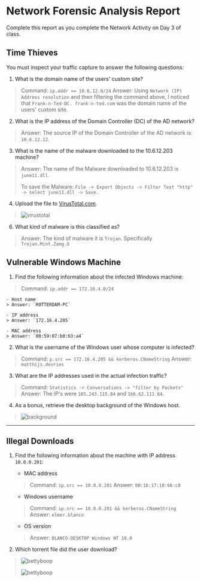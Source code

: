 # Network Forensic Analysis Report

Complete this report as you complete the Network Activity on Day 3 of class.

## Time Thieves 
You must inspect your traffic capture to answer the following questions:

1. What is the domain name of the users' custom site?
> Command: `ip.addr == 10.6.12.0/24`
> Answer: Using `Network (IP) Address resolution` and then filtering the command above, I noticed that `Frank-n-Ted-DC. frank-n-ted.com` was the domain name of the users' custom site. 


2. What is the IP address of the Domain Controller (DC) of the AD network?
> Answer: The source IP of the Domain Controller of the AD network is: `10.6.12.12`. 


3. What is the name of the malware downloaded to the 10.6.12.203 machine?
> Answer: The name of the Malware downloaded to 10.6.12.203 is `june11.dll`.
> 
> To save the Malware: `File -> Export Objects -> Filter Text "http" -> select june11.dll -> Save.`


4. Upload the file to [VirusTotal.com](https://www.virustotal.com/gui/). 
> ![virustotal](images/virustoatl.JPEG)


6. What kind of malware is this classified as?
> Answer: The kind of malware it is `Trojan`. Specifically `Trojan.Mint.Zamg.O`

## Vulnerable Windows Machine

1. Find the following information about the infected Windows machine:
> Command: `ip.addr == 172.16.4.0/24`

    - Host name
    > Answer: `ROTTERDAM-PC`

    - IP address
    > Answer: `172.16.4.205`

    - MAC address
    > Answer: `00:59:07:b0:63:a4`
    
2. What is the username of the Windows user whose computer is infected?
> Command: `p.src == 172.16.4.205 && kerberos.CNameString` 
> Answer: `matthijs.devries`

3. What are the IP addresses used in the actual infection traffic?
> Command: `Statistics -> Conversations -> "filter by Packets"`
> Answer: The IP's were `185.243.115.84` and `166.62.111.64`. 

4. As a bonus, retrieve the desktop background of the Windows host.
> ![background](images/desktop_background.JPEG)


---

## Illegal Downloads

1. Find the following information about the machine with IP address `10.0.0.201`:
    - MAC address
    > Command: `ip.src == 10.0.0.201`
    > Answer: `00:16:17:18:66:c8`

    - Windows username
    > Command: `ip.src == 10.0.0.201 && kerberos.CNameString`
    > Answer: `elmer.blanco`

    - OS version
    > Answer: `BLANCO-DESKTOP Windows NT 10.0`

2. Which torrent file did the user download?
> ![bettyboop](images/bettyboop.JPEG)
>
>![bettyboop](images/bettyboop_image.JPEG)
